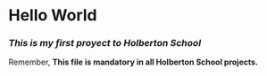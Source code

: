 # __Hello World__
### _This is my first proyect to Holberton School_
Remember, __This file is mandatory in all Holberton School projects.__
